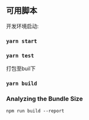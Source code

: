 ## 可用脚本

开发环境启动:

### `yarn start`


### `yarn test`

打包至buil下
### `yarn build`

### Analyzing the Bundle Size

`npm run build --report`


